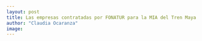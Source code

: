 ```yaml
---
layout: post
title: Las empresas contratadas por FONATUR para la MIA del Tren Maya
author: "Claudia Ocaranza"
image: 
---
```

